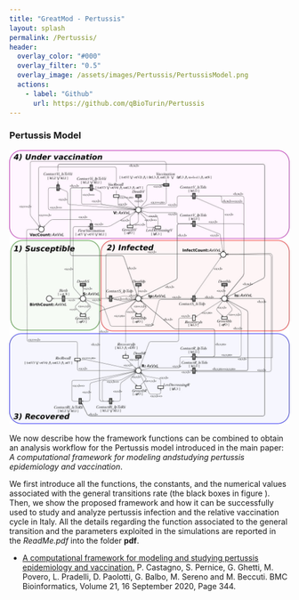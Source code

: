 ```yaml
---
title: "GreatMod - Pertussis"
layout: splash
permalink: /Pertussis/
header:
  overlay_color: "#000"
  overlay_filter: "0.5"
  overlay_image: /assets/images/Pertussis/PertussisModel.png
  actions:
    - label: "Github"
      url: https://github.com/qBioTurin/Pertussis
---
```


### Pertussis Model

![](../assets/images/Pertussis/PertussisModel.png)

We now describe how the framework functions can be combined to obtain an
analysis workflow for the Pertussis model introduced in the main paper:
*A computational framework for modeling andstudying pertussis
epidemiology and vaccination*.

We first introduce all the functions, the constants, and the numerical
values associated with the general transitions rate (the black boxes in
figure ). Then, we show the proposed framework and how it can be
successfully used to study and analyze pertussis infection and the
relative vaccination cycle in Italy. All the details regarding the
function associated to the general transition and the parameters
exploited in the simulations are reported in the *ReadMe.pdf* into the
folder **pdf**.


* [A computational framework for modeling and studying pertussis epidemiology and vaccination.](https://bmcbioinformatics.biomedcentral.com/articles/10.1186/s12859-020-03648-6) P. Castagno, S. Pernice, G. Ghetti, M. Povero, L. Pradelli, D. Paolotti, G. Balbo, M. Sereno and M. Beccuti. BMC Bioinformatics, Volume 21, 16 September 2020, Page 344.